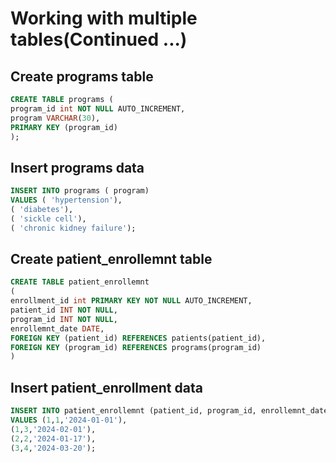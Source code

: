 # Working with multiple tables(Continued ...)

## Create programs table
```sql
CREATE TABLE programs (
program_id int NOT NULL AUTO_INCREMENT,
program VARCHAR(30),
PRIMARY KEY (program_id)
);
```

## Insert programs data
```sql
INSERT INTO programs ( program)
VALUES ( 'hypertension'),
( 'diabetes'),
( 'sickle cell'),
( 'chronic kidney failure');
```

## Create patient_enrollemnt table
```sql
CREATE TABLE patient_enrollemnt
(
enrollment_id int PRIMARY KEY NOT NULL AUTO_INCREMENT,
patient_id INT NOT NULL, 
program_id INT NOT NULL,
enrollemnt_date DATE,
FOREIGN KEY (patient_id) REFERENCES patients(patient_id),
FOREIGN KEY (program_id) REFERENCES programs(program_id)
)
```

## Insert patient_enrollment data
```sql
INSERT INTO patient_enrollemnt (patient_id, program_id, enrollemnt_date)
VALUES (1,1,'2024-01-01'),
(1,3,'2024-02-01'),
(2,2,'2024-01-17'),
(3,4,'2024-03-20');

```
